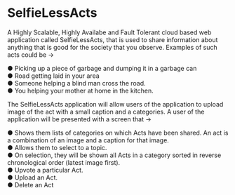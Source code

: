 # SelfieLessActs

A Highly Scalable, Highly Availabe and Fault Tolerant cloud based web application called SelfieLessActs, that is used to share information about anything that is good for the society that you observe. Examples of such acts could be -> 

● Picking up a piece of garbage and dumping it in a garbage can<br>
● Road getting laid in your area<br>
● Someone helping a blind man cross the road.<br>
● You helping your mother at home in the kitchen.<br>

The SelfieLessActs application will allow users of the application to upload image of the act with a small caption and a categories. A user of the application will be presented with a screen that ->

● Shows them lists of categories on which Acts have been shared. An act is a combination of an image and a caption for that image.<br>
● Allows them to select to a topic.<br>
● On selection, they will be shown all Acts in a category sorted in reverse chronological order (latest image first).<br>
● Upvote a particular Act.<br>
● Upload an Act.<br>
● Delete an Act<br>
